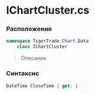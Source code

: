 
# IChartCluster.cs
### Расположение
```csharp
namespace TigerTrade.Chart.Data  
    class IChartCluster
```

> Описание

### Синтаксис
```csharp
DateTime CloseTime { get; }
```
